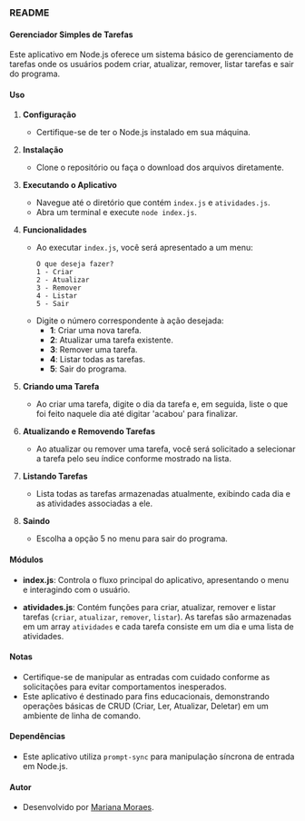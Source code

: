 ### README

#### Gerenciador Simples de Tarefas

Este aplicativo em Node.js oferece um sistema básico de gerenciamento de tarefas onde os usuários podem criar, atualizar, remover, listar tarefas e sair do programa.

#### Uso

1. **Configuração**
   - Certifique-se de ter o Node.js instalado em sua máquina.

2. **Instalação**
   - Clone o repositório ou faça o download dos arquivos diretamente.

3. **Executando o Aplicativo**
   - Navegue até o diretório que contém `index.js` e `atividades.js`.
   - Abra um terminal e execute `node index.js`.

4. **Funcionalidades**
   - Ao executar `index.js`, você será apresentado a um menu:
     ```
     O que deseja fazer?
     1 - Criar
     2 - Atualizar
     3 - Remover
     4 - Listar
     5 - Sair
     ```
   - Digite o número correspondente à ação desejada:
     - **1**: Criar uma nova tarefa.
     - **2**: Atualizar uma tarefa existente.
     - **3**: Remover uma tarefa.
     - **4**: Listar todas as tarefas.
     - **5**: Sair do programa.

5. **Criando uma Tarefa**
   - Ao criar uma tarefa, digite o dia da tarefa e, em seguida, liste o que foi feito naquele dia até digitar 'acabou' para finalizar.

6. **Atualizando e Removendo Tarefas**
   - Ao atualizar ou remover uma tarefa, você será solicitado a selecionar a tarefa pelo seu índice conforme mostrado na lista.

7. **Listando Tarefas**
   - Lista todas as tarefas armazenadas atualmente, exibindo cada dia e as atividades associadas a ele.

8. **Saindo**
   - Escolha a opção 5 no menu para sair do programa.

#### Módulos

- **index.js**: Controla o fluxo principal do aplicativo, apresentando o menu e interagindo com o usuário.
  
- **atividades.js**: Contém funções para criar, atualizar, remover e listar tarefas (`criar`, `atualizar`, `remover`, `listar`). As tarefas são armazenadas em um array `atividades` e cada tarefa consiste em um dia e uma lista de atividades.

#### Notas

- Certifique-se de manipular as entradas com cuidado conforme as solicitações para evitar comportamentos inesperados.
- Este aplicativo é destinado para fins educacionais, demonstrando operações básicas de CRUD (Criar, Ler, Atualizar, Deletar) em um ambiente de linha de comando.

#### Dependências

- Este aplicativo utiliza `prompt-sync` para manipulação síncrona de entrada em Node.js.

#### Autor

- Desenvolvido por [Mariana Moraes](https://github.com/MarianaBMoraes).